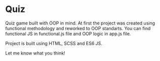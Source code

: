 # Quiz
Quiz game built with OOP in mind. At first the project was created using functional methodology and reworked to OOP standarts. You can find functional JS in functional.js file and OOP logic in app.js file.

Project is built using HTML, SCSS and ES6 JS.

Let me know what you think!
